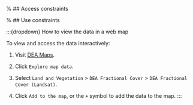 % ## Access constraints

% ## Use constraints

:::{dropdown} How to view the data in a web map

To view and access the data interactively:
1) Visit [DEA Maps](https://maps.dea.ga.gov.au).

2) Click `Explore map data`.

3) Select `Land and Vegetation` > `DEA Fractional Cover` > `DEA Fractional Cover (Landsat)`. 

4) Click `Add to the map`, or the `+` symbol to add the data to the map.
:::


